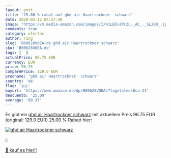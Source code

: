 ```yaml
---
layout: post
title: '25.00 % rabat auf ghd air Haartrockner  schwarz'
date: 2020-02-12 04:57:40
image: 'https://m.media-amazon.com/images/I/41LBZ+ZPcIL._AC_._SL200_.jpg'
comments: true
category: ofertas
author: ring
slug: 'B00628VOEA-de ghd air Haartrockner schwarz'
sku: 'B00628VOEA-de'
tags: [  ]
actualPrice: 96.75 EUR
currency: EUR
price: 96.75
comparePrice: 129.0 EUR
prodname: 'ghd air Haartrockner  schwarz'
country: 'de'
flag: '🇩🇪'
buyurl: 'https://www.amazon.de/dp/B00628VOEA/?tag=tolees0ca-21'
descuento: '25.00'
average: '89.37'
---
```


Es gibt ein [ghd air Haartrockner  schwarz](https://www.amazon.de/dp/B00628VOEA/?tag=tolees0ca-21) mit aktuellem Preis 96.75 EUR (original: 129.0 EUR) 25.00 % Rabatt hier:

[![ghd air Haartrockner  schwarz](https://m.media-amazon.com/images/I/41LBZ+ZPcIL._AC_._SL200_.jpg)](https://www.amazon.de/dp/B00628VOEA/?tag=tolees0ca-21)

ℹ️:


[🛒 kauf es hier!!](https://www.amazon.de/dp/B00628VOEA/?tag=tolees0ca-21)
